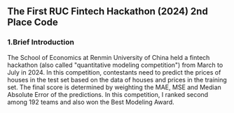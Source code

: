 ## The First RUC Fintech Hackathon (2024) 2nd Place Code
### 1.Brief Introduction
The School of Economics at Renmin University of China held a fintech hackathon (also called "quantitative modeling competition") from March to July in 2024. In this competition, contestants need to predict the prices of houses in the test set based on the data of houses and prices in the training set. The final score is determined by weighting the MAE, MSE and Median Absolute Error of the predictions. In this competition, I ranked second among 192 teams and also won the Best Modeling Award.
